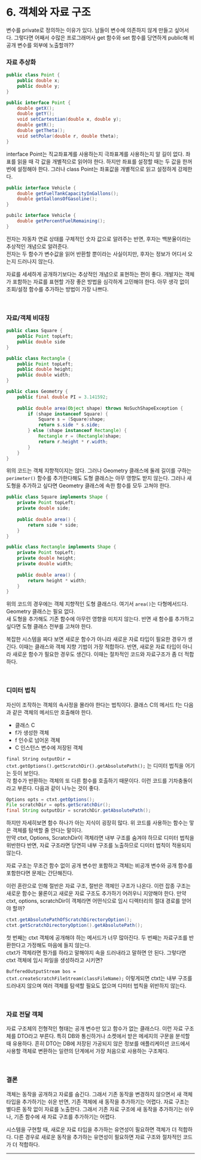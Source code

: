 # 6. 객체와 자료 구조

변수를 private로 정의하는 이유가 있다. 남들이 변수에 의존하지 않게 만들고 싶어서다. 그렇다면 어째서 수많은 프로그래머사 get 함수와 set 함수를 당연하게 public해 비공개 변수를 외부에 노출할까??  

### 자료 추상화

```java
public class Point {
    public double x;
    public double y;
}

public interface Point {
    double getX();
    double getY();
    void setCartestian(double x, double y);
    double getR();
    double getTheta();
    void setPolar(double r, double theta);
}
```

interface Point는 직교좌표계를 사용하는지 극좌표계를 사용하는지 알 길이 없다. 좌표를 읽을 때 각 값을 개별적으로 읽어야 한다. 하지만 좌표를 설정할 때는 두 값을 한꺼번에 설정해야 한다. 그러나 class Point는 좌표값을 개별적으로 읽고 설정하게 강제한다.  

```java
public interface Vehicle {
    double getFuelTankCapacityInGallons();
    double getGallonsOfGasoline();
}

pubilc interface Vehicle {
    double getPercentFuelRemaining();
}
```

전자는 자동차 연료 상태를 구체적인 숫자 값으로 알려주는 반면, 후자는 백분율이라는 추상적인 개념으로 알려준다.  
전자는 두 함수가 변수값을 읽어 반환할 뿐이라는 사실이지만, 후자는 정보가 어디서 오는지 드러나지 않는다.  

자료를 세세하게 공개하기보다는 추상적인 개념으로 표현하는 편이 좋다. 개발자는 객체가 포함하는 자료를 표현할 가장 좋은 방법을 심각하게 고민해야 한다. 아무 생각 없이 조회/설정 함수를 추가하는 방법이 가장 나쁘다.  

<br/>

### 자료/객체 비대칭

```java
public class Square {
    public Point topLeft;
    public double side
}

public class Rectangle {
    public Point topLeft;
    public double height;
    public double width;
}

public class Geometry {
    public final double PI = 3.141592;
    
    public double area(Object shape) throws NoSuchShapeException {
        if (shape instanceof Square) {
            Square s = (Square)shape;
            return s.side * s.side;
        } else (shape instanceof Rectangle) {
            Rectangle r = (Rectangle)shape;
            return r.height * r.width;
        }
    }
}
```

위의 코드는 객체 지향적이지는 않다. 그러나 Geometry 클래스에 둘레 길이를 구하는 ``perimeter()`` 함수를 추가한다해도 도형 클래스는 아무 영향도 받지 않는다. 그러나 새 도형을 추가하고 싶다면 Geometry 클래스에 속한 함수를 모두 고쳐야 한다.  

```java
public class Square implements Shape {
    private Point topLeft;
    private double side;
    
    public double area() {
        return side * side;
    }
}

public class Rectangle implements Shape {
    private Point topLeft;
    private double height;
    private double width;
    
    public double area() {
        return height * width;
    }
}
```

위의 코드의 경우에는 객체 지향적인 도형 클래스다. 여기서 ``area()``는 다형메서드다. Geometry 클래스는 필요 없다.  
새 도형을 추가해도 기존 함수에 아무런 영향을 미치지 않는다. 반면 새 함수를 추가하고 싶다면 도형 클래스 전부를 고쳐야 한다.  

복잡한 시스템을 짜다 보면 새로운 함수가 아니라 새로운 자료 타입이 필요한 경우가 생긴다. 이때는 클래스와 객체 지향 기법이 가장 적합하다. 반면, 새로운 자료 타입이 아니라 새로운 함수가 필요한 경우도 생긴다. 이때는 절차적인 코드와 자료구조가 좀 더 적합하다.  

<br/>

### 디미터 법칙

자신이 조작하는 객체의 속사정을 몰라야 한다는 법칙이다. 클래스 C의 메서드 f는 다음과 같은 객체의 메서드만 호출해야 한다.  

* 클래스 C
* f가 생성한 객체
* f 인수로 넘어온 객체
* C 인스턴스 변수에 저장된 객체

``final String outputDir = ctxt.getOptions().getScratchDir().getAbsolutePath();`` 는 디미터 법칙을 어기는 듯이 보인다.  
각 함수가 반환하는 객체의 또 다른 함수를 호출하기 때문이다. 이런 코드를 기차충돌이라고 부른다. 다음과 같이 나누는 것이 좋다.  

```java
Options opts = ctxt.getOptions();
File scratchDir = opts.getScratchDir();
final String outputDir = scratchDir.getAbsolutePath();
```

하지만 자세히보면 함수 하나가 아는 지식이 굉장히 많다. 위 코드를 사용하는 함수는 맣은 객체를 탐색할 줄 안다는 말이다.  
만약 ctxt, Options, ScratchDir이 객체라면 내부 구조를 숨겨야 하므로 디미터 법칙을 위반한다 반면, 자료 구조라면 당연히 내부 구조를 노출하므로 디미터 법칙이 적용되지 않는다.  

자료 구조는 무조건 함수 없이 공개 변수만 포함하고 객체는 비공개 변수와 공개 함수를 포함한다면 문제는 간단해진다. 

이런 혼란으로 인해 절반은 자료 구조, 절반은 객체인 구조가 나온다. 이런 잡종 구조는 새로운 함수는 물론이고 새로운 자료 구조도 추가하기 어려우니 지양해야 한다. 만약 ctxt, options, scratchDir이 객체라면 어떤식으로 임시 디렉터리의 절대 경로를 얻어야 할까?  

```java
ctxt.getAbsolutePathOfScratchDirectoryOption();
ctxt.getScratchDirectoryOption().getAbsolutePath();
```

첫 번째는 ctxt 객체에 공개해야 하는 메서드가 너무 많아진다. 두 번째는 자료구조를 반환한다고 가정해도 마음에 들지 않는다.  
ctxt가 객체라면 뭔가를 하라고 말해야지 속을 드러내라고 말하면 안 된다. 그렇다면 ctxt 객체에 임시 파일을 생성하라고 시키면?  

``BufferedOutputStream bos = ctxt.createScratchFileStream(classFileName);`` 이렇게되면 ctxt는 내부 구조를 드러내지 않으며 여러 객체를 탐색할 필요도 없으며 디미터 법칙을 위반하지 않는다.  

<br/>

### 자료 전달 객체

자료 구조체의 전형적인 형태는 공개 변수만 있고 함수가 없는 클래스다. 이런 자료 구조체를 DTO라고 부른다. 특히 DB와 통신하거나 소켓에서 받은 메세지의 구문을 분석할 때 유용하다. 흔히 DTO는 DB에 저장된 가공되지 않은 정보를 애플리케이션 코드에서 사용할 객체로 변환하는 일련의 단계에서 가장 처음으로 사용하는 구조체다.  

<br/>

### 결론

객체는 동작을 공개하고 자료를 숨긴다. 그래서 기존 동작을 변경하지 않으면서 새 객체 타입을 추가하기는 쉬운 반면, 기존 객체에 새 동작을 추가하기는 어렵다. 자료 구조는 별다른 동작 없이 자료를 노출한다. 그래서 기존 자료 구조에 새 동작을 추가하기는 쉬우나, 기존 함수에 새 자료 구조를 추가하기는 어렵다.  

시스템을 구현할 때, 새로운 자료 타입을 추가하는 유연성이 필요하면 객체가 더 적합하다. 다른 경우로 새로운 동작을 추가하는 유연성이 필요하면 자료 구조와 절차적인 코드가 더 적합하다.  

***